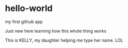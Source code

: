 # hello-world
my first github app

Just new here learning how this whole thing works

This is KELLY, my daughter helping me type her name. LOL
